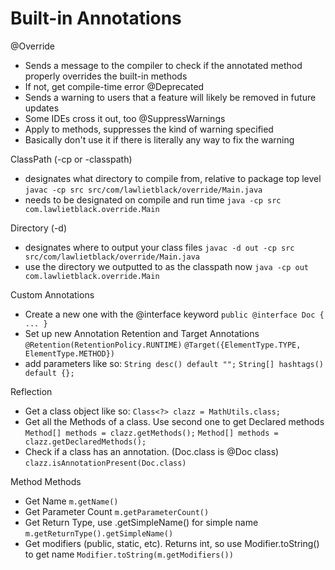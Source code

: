 # Built-in Annotations

@Override
 - Sends a message to the compiler to check if the annotated method properly overrides the built-in methods
 - If not, get compile-time error
@Deprecated
 - Sends a warning to users that a feature will likely be removed in future updates
 - Some IDEs cross it out, too
@SuppressWarnings
 - Apply to methods, suppresses the kind of warning specified
 - Basically don't use it if there is literally any way to fix the warning

ClassPath (-cp or -classpath)
 - designates what directory to compile from, relative to package top level
`javac -cp src src/com/lawlietblack/override/Main.java`
 - needs to be designated on compile and run time
`java -cp src com.lawlietblack.override.Main`

Directory (-d)
- designates where to output your class files
`javac -d out -cp src src/com/lawlietblack/override/Main.java`
- use the directory we outputted to as the classpath now
`java -cp out com.lawlietblack.override.Main`


Custom Annotations
- Create a new one with the @interface keyword
`public @interface Doc { ... }`
- Set up new Annotation Retention and Target Annotations
`@Retention(RetentionPolicy.RUNTIME)`
`@Target({ElementType.TYPE, ElementType.METHOD})`
- add parameters like so:
`String desc() default "";`
`String[] hashtags() default {};`


Reflection
- Get a class object like so: 
`Class<?> clazz = MathUtils.class;`
- Get all the Methods of a class. Use second one to get Declared methods
`Method[] methods = clazz.getMethods();`
`Method[] methods = clazz.getDeclaredMethods();`
- Check if a class has an annotation. (Doc.class is @Doc class)
`clazz.isAnnotationPresent(Doc.class)`


Method Methods
- Get Name
`m.getName()`
- Get Parameter Count
`m.getParameterCount()`
- Get Return Type, use .getSimpleName() for simple name
`m.getReturnType().getSimpleName()`
- Get modifiers (public, static, etc). Returns int, so use Modifier.toString() to get name
`Modifier.toString(m.getModifiers())`
